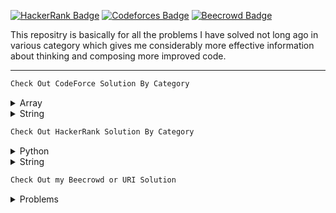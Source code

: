 [![HackerRank Badge](https://img.shields.io/badge/-Hackerrank-2EC866?style=for-the-badge&logo=HackerRank&logoColor=white)](https://www.hackerrank.com/niloysaha173)
[![Codeforces Badge](https://img.shields.io/badge/Codeforces-445f9d?style=for-the-badge&logo=Codeforces&logoColor=white)](https://codeforces.com/profile/niloysaha)
[![Beecrowd Badge](https://img.shields.io/badge/-beecrowd-A435F0?style=for-the-badge&logo=beecrowd&logoColor=white)](https://www.beecrowd.com.br/judge/en/profile/311349)

<div>

This repositry is basically for all the problems I have solved not long ago in various category which gives me considerably more effective information about thinking and composing more improved code.

</div>

<hr>

```sh
Check Out CodeForce Solution By Category
```

<details>

  <summary>Array</summary>
  <ul>
  <li><a href="https://github.com/Niloy173/Problem-Solving/blob/master/Array/Summation.java">Summation</a></li>
  <li><a href="https://github.com/Niloy173/Problem-Solving/blob/master/Array/Searching.java">Searching</a></li>
  <li><a href="https://github.com/Niloy173/Problem-Solving/blob/master/Array/Replacement.java">Replacement</a></li>
  <li><a href="https://github.com/Niloy173/Problem-Solving/blob/master/Array/Postitons.java">Postions in array</a></li>
  <li><a href="https://github.com/Niloy173/Problem-Solving/blob/master/Array/Lowest.java">Lowest Number</a></li>
  <li><a href="https://github.com/Niloy173/Problem-Solving/blob/master/Array/Reverse.java">Reversing</a></li>
  <li><a href="https://github.com/Niloy173/Problem-Solving/blob/master/Array/Palindrome.java">Palindrome Array</a></li>
  <li><a href="https://github.com/Niloy173/Problem-Solving/blob/master/Array/Sorting.java">Sorting</a></li>
  <li><a href="https://github.com/Niloy173/Problem-Solving/blob/master/Array/SmallestPair.java">Smallest Pair</a></li>
  <li><a href="https://github.com/Niloy173/Problem-Solving/blob/master/Array/LuckyArray.java">Lucky Array</a></li>
  <li><a href="https://github.com/Niloy173/Problem-Solving/blob/master/Array/MaxSubArray.java">Max Subarray</a></li>
  <li><a href="https://github.com/Niloy173/Problem-Solving/blob/master/Array/SumDigit.java">Sum Digits</a></li>
  <li><a href="https://github.com/Niloy173/Problem-Solving/blob/master/Array/Fibonaci.java">Fibonacci</a></li>
  <li><a href="https://github.com/Niloy173/Problem-Solving/blob/master/Array/MinimizeNumber.java">Minimize Number</a></li>
  <li><a href="https://github.com/Niloy173/Problem-Solving/blob/master/Array/CountSubArray.java">Count SubArrays</a></li>
  <li><a href="https://github.com/Niloy173/Problem-Solving/blob/master/Array/SearchInMatrix.java">Search In Matrix</a></li>
  <li><a href="https://github.com/Niloy173/Problem-Solving/blob/master/Array/Subsequence.java">Is B a subsequence of A ?</a></li>
  <li><a href="https://github.com/Niloy173/Problem-Solving/blob/master/Array/BinarySearch.java">Binary Search</a></li>

  </ul>

</details>

<details>

  <summary>String</summary>
  <ul>
   <li><a href="https://github.com/Niloy173/Problem-Solving/blob/master/CodeForce/String/Create_A_New_String.java">Create A New String</a></li>
   <li><a href="https://github.com/Niloy173/Problem-Solving/blob/master/CodeForce/String/Lets_use_Getline.java">Let's use GetLine</a></li>
   <li><a href="https://github.com/Niloy173/Problem-Solving/blob/master/CodeForce/String/Compare.java">Compare</a></li>
   <li><a href="https://github.com/Niloy173/Problem-Solving/blob/master/CodeForce/String/Strings.java">Strings</a></li>
   <li><a href="https://github.com/Niloy173/Problem-Solving/blob/master/CodeForce/String/Count.java">Count</a></li>
   <li><a href="https://github.com/Niloy173/Problem-Solving/blob/master/CodeForce/String/Way_to_long_Words.java">Way Too Long Words</a></li>
   <li><a href="https://github.com/Niloy173/Problem-Solving/blob/master/CodeForce/String/Conversion.java">Conversion</a></li>
   <li><a href="https://github.com/Niloy173/Problem-Solving/blob/master/CodeForce/String/Palindrome.java">Palindrome</a></li>
   <li><a href="https://github.com/Niloy173/Problem-Solving/blob/master/CodeForce/String/Count_Letters.java">Count Letters</a></li>
   <li><a href="https://github.com/Niloy173/Problem-Solving/blob/master/CodeForce/String/LoveString.java">I Love Strings</a></li>
   <li><a href="https://github.com/Niloy173/Problem-Solving/blob/master/CodeForce/String/Subsequence.java">Subsequence String</a></li>
   <li><a href="https://github.com/Niloy173/Problem-Solving/blob/master/CodeForce/String/MaxSubsequence.java">Max Subsequence</a></li>
   <li><a href="https://github.com/Niloy173/Problem-Solving/blob/master/CodeForce/String/CountWords.java">Count Words</a></li>
   <li><a href="https://github.com/Niloy173/Problem-Solving/blob/master/CodeForce/String/Reverseword.java">Reverse Words</a></li>
   <li><a href="https://github.com/Niloy173/Problem-Solving/blob/master/CodeForce/String/URL.java">URL</a></li>
   <li><a href="https://github.com/Niloy173/Problem-Solving/blob/master/CodeForce/String/NewWord.java">New Words</a></li>

  </ul>
</details>

```sh
Check Out HackerRank Solution By Category
```

<details>

  <summary>Python</summary>
  <ul>
  <li><a href="https://github.com/Niloy173/Problem-Solving/blob/master/HackerRank/Python/If_else.py">If ELSE</a></li>
  <li><a href="https://github.com/Niloy173/Problem-Solving/blob/master/HackerRank/Python/Arithmetic_Operators.py">Arithmetic Operator</a></li>
  <li><a href="https://github.com/Niloy173/Problem-Solving/blob/master/HackerRank/Python/division.py">Python Division</a></li>
  <li><a href="https://github.com/Niloy173/Problem-Solving/blob/master/HackerRank/Python/loops.py">Loops</a></li>
  <li><a href="https://github.com/Niloy173/Problem-Solving/blob/master/HackerRank/Python/write_function.py">Write a Function</a></li>
  <li><a href="https://github.com/Niloy173/Problem-Solving/blob/master/HackerRank/Python/print_function.py">Print Function</a></li>
  <li><a href="https://github.com/Niloy173/Problem-Solving/blob/master/HackerRank/Python/List.py">List Comprehensions</a></li>
  <li><a href="https://github.com/Niloy173/Problem-Solving/blob/master/HackerRank/Python/findTheRunner.py">Find the Runner-Up Score</a></li>
  <li><a href="https://github.com/Niloy173/Problem-Solving/blob/master/HackerRank/Python/NestedList.py">Nested Lists</a></li>
  <li><a href="https://github.com/Niloy173/Problem-Solving/blob/master/HackerRank/Python/FindingPercentage.py">Find the Percentage</a></li>
  </ul>
</details>

<details>

  <summary>String</summary>
  <ul>
  <li><a href="https://github.com/Niloy173/Problem-Solving/blob/master/HackerRank/String/FunnyString.java">Funny String</a></li>
  <li><a href="https://github.com/Niloy173/Problem-Solving/blob/master/HackerRank/String/AlternatingCharacter.py">Alternating Character</a></li>
  <li><a href="https://github.com/Niloy173/Problem-Solving/blob/master/HackerRank/String/StringConstructor.py">String Constructor</a></li>
  <li><a href="https://github.com/Niloy173/Problem-Solving/blob/master/HackerRank/String/SherlockValidString.py">Sherlock & Valid String</a></li>

</ul>
</details>

```sh
Check Out my Beecrowd or URI Solution
```

<details>

  <summary>Problems</summary>
  <ul>
  <li><a href="https://github.com/Niloy173/Problem-Solving/blob/master/Beecrowd/1001.c">	1001</a></li>
  <li><a href="https://github.com/Niloy173/Problem-Solving/blob/master/Beecrowd/1002.c">	1002</a></li>
  <li><a href="https://github.com/Niloy173/Problem-Solving/blob/master/Beecrowd/1003.c">	1003</a></li>
  <li><a href="https://github.com/Niloy173/Problem-Solving/blob/master/Beecrowd/1004.c">	1004</a></li>
  <li><a href="https://github.com/Niloy173/Problem-Solving/blob/master/Beecrowd/1005.c">  1005</a></li>
  <li><a href="https://github.com/Niloy173/Problem-Solving/blob/master/Beecrowd/1006.c">	1006</a></li>
  <li><a href="https://github.com/Niloy173/Problem-Solving/blob/master/Beecrowd/1007.c">	1007</a></li>
  <li><a href="https://github.com/Niloy173/Problem-Solving/blob/master/Beecrowd/1008.c">	1008</a></li>
  <li><a href="https://github.com/Niloy173/Problem-Solving/blob/master/Beecrowd/1009.c">	1009</a></li>
  <li><a href="https://github.com/Niloy173/Problem-Solving/blob/master/Beecrowd/1010.c">	1010</a></li>
  <li><a href="https://github.com/Niloy173/Problem-Solving/blob/master/Beecrowd/1011.c">  1011</a></li>
  <li><a href="https://github.com/Niloy173/Problem-Solving/blob/master/Beecrowd/1012.c">  1012</a></li>
  <li><a href="https://github.com/Niloy173/Problem-Solving/blob/master/Beecrowd/1013.c">  1013</a></li>
  <li><a href="https://github.com/Niloy173/Problem-Solving/blob/master/Beecrowd/1014.c">  1014</a></li>
  <li><a href="https://github.com/Niloy173/Problem-Solving/blob/master/Beecrowd/1015.c">  1015</a></li>
  <li><a href="https://github.com/Niloy173/Problem-Solving/blob/master/Beecrowd/1016.c">  1016</a></li>
  <li><a href="https://github.com/Niloy173/Problem-Solving/blob/master/Beecrowd/1017.c">  1017</a></li>
  <li><a href="https://github.com/Niloy173/Problem-Solving/blob/master/Beecrowd/1018.c">  1018</a></li>
  <li><a href="https://github.com/Niloy173/Problem-Solving/blob/master/Beecrowd/1019.c">  1019</a></li>
  <li><a href="https://github.com/Niloy173/Problem-Solving/blob/master/Beecrowd/1020.c">  1020</a></li>
  </ul>
</details>
